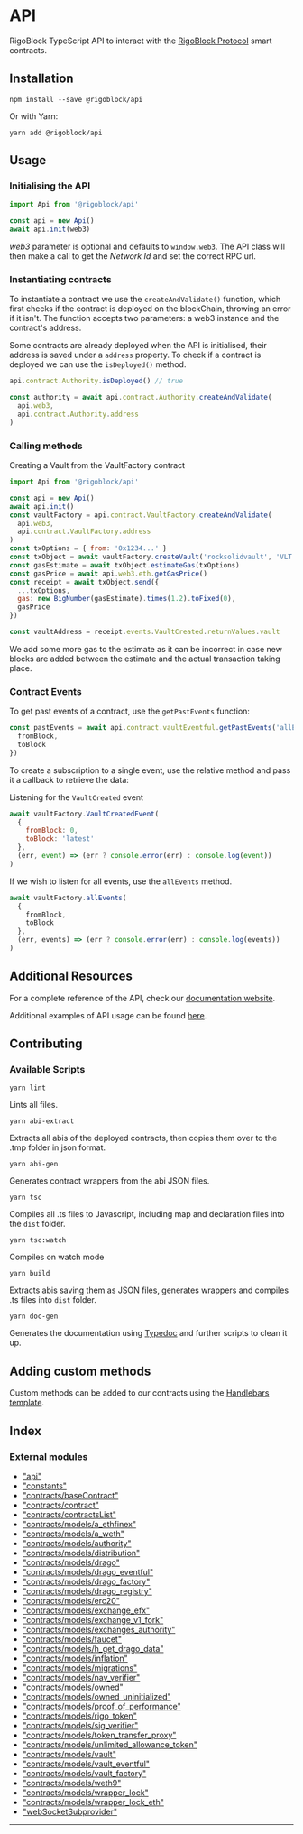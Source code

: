 
API
===

RigoBlock TypeScript API to interact with the [RigoBlock Protocol](../contracts) smart contracts.

Installation
------------

```
npm install --save @rigoblock/api
```

Or with Yarn:

```
yarn add @rigoblock/api
```

Usage
-----

### Initialising the API

```javascript
import Api from '@rigoblock/api'

const api = new Api()
await api.init(web3)
```

_web3_ parameter is optional and defaults to `window.web3`. The API class will then make a call to get the _Network Id_ and set the correct RPC url.

### Instantiating contracts

To instantiate a contract we use the `createAndValidate()` function, which first checks if the contract is deployed on the blockChain, throwing an error if it isn't. The function accepts two parameters: a web3 instance and the contract's address.

Some contracts are already deployed when the API is initialised, their address is saved under a `address` property. To check if a contract is deployed we can use the `isDeployed()` method.

```javascript
api.contract.Authority.isDeployed() // true

const authority = await api.contract.Authority.createAndValidate(
  api.web3,
  api.contract.Authority.address
)
```

### Calling methods

Creating a Vault from the VaultFactory contract

```javascript
import Api from '@rigoblock/api'

const api = new Api()
await api.init()
const vaultFactory = api.contract.VaultFactory.createAndValidate(
  api.web3,
  api.contract.VaultFactory.address
)
const txOptions = { from: '0x1234...' }
const txObject = await vaultFactory.createVault('rocksolidvault', 'VLT')
const gasEstimate = await txObject.estimateGas(txOptions)
const gasPrice = await api.web3.eth.getGasPrice()
const receipt = await txObject.send({
  ...txOptions,
  gas: new BigNumber(gasEstimate).times(1.2).toFixed(0),
  gasPrice
})

const vaultAddress = receipt.events.VaultCreated.returnValues.vault
```

We add some more gas to the estimate as it can be incorrect in case new blocks are added between the estimate and the actual transaction taking place.

### Contract Events

To get past events of a contract, use the `getPastEvents` function:

```javascript
const pastEvents = await api.contract.vaultEventful.getPastEvents('allEvents', {
  fromBlock,
  toBlock
})
```

To create a subscription to a single event, use the relative method and pass it a callback to retrieve the data:

Listening for the `VaultCreated` event

```javascript
await vaultFactory.VaultCreatedEvent(
  {
    fromBlock: 0,
    toBlock: 'latest'
  },
  (err, event) => (err ? console.error(err) : console.log(event))
)
```

If we wish to listen for all events, use the `allEvents` method.

```javascript
await vaultFactory.allEvents(
  {
    fromBlock,
    toBlock
  },
  (err, events) => (err ? console.error(err) : console.log(events))
)
```

Additional Resources
--------------------

For a complete reference of the API, check our [documentation website](https://docs.rigoblock.com).

Additional examples of API usage can be found [here](./docs/guides/usage_example.md).

Contributing
------------

### Available Scripts

```
yarn lint
```

Lints all files.

```
yarn abi-extract
```

Extracts all abis of the deployed contracts, then copies them over to the .tmp folder in json format.

```
yarn abi-gen
```

Generates contract wrappers from the abi JSON files.

```
yarn tsc
```

Compiles all .ts files to Javascript, including map and declaration files into the `dist` folder.

```
yarn tsc:watch
```

Compiles on watch mode

```
yarn build
```

Extracts abis saving them as JSON files, generates wrappers and compiles .ts files into `dist` folder.

```
yarn doc-gen
```

Generates the documentation using [Typedoc](http://typedoc.org/) and further scripts to clean it up.

Adding custom methods
---------------------

Custom methods can be added to our contracts using the [Handlebars template](template.handlebars).

## Index

### External modules

* ["api"](modules/_api_.md)
* ["constants"](modules/_constants_.md)
* ["contracts/baseContract"](modules/_contracts_basecontract_.md)
* ["contracts/contract"](modules/_contracts_contract_.md)
* ["contracts/contractsList"](modules/_contracts_contractslist_.md)
* ["contracts/models/a_ethfinex"](modules/_contracts_models_a_ethfinex_.md)
* ["contracts/models/a_weth"](modules/_contracts_models_a_weth_.md)
* ["contracts/models/authority"](modules/_contracts_models_authority_.md)
* ["contracts/models/distribution"](modules/_contracts_models_distribution_.md)
* ["contracts/models/drago"](modules/_contracts_models_drago_.md)
* ["contracts/models/drago_eventful"](modules/_contracts_models_drago_eventful_.md)
* ["contracts/models/drago_factory"](modules/_contracts_models_drago_factory_.md)
* ["contracts/models/drago_registry"](modules/_contracts_models_drago_registry_.md)
* ["contracts/models/erc20"](modules/_contracts_models_erc20_.md)
* ["contracts/models/exchange_efx"](modules/_contracts_models_exchange_efx_.md)
* ["contracts/models/exchange_v1_fork"](modules/_contracts_models_exchange_v1_fork_.md)
* ["contracts/models/exchanges_authority"](modules/_contracts_models_exchanges_authority_.md)
* ["contracts/models/faucet"](modules/_contracts_models_faucet_.md)
* ["contracts/models/h_get_drago_data"](modules/_contracts_models_h_get_drago_data_.md)
* ["contracts/models/inflation"](modules/_contracts_models_inflation_.md)
* ["contracts/models/migrations"](modules/_contracts_models_migrations_.md)
* ["contracts/models/nav_verifier"](modules/_contracts_models_nav_verifier_.md)
* ["contracts/models/owned"](modules/_contracts_models_owned_.md)
* ["contracts/models/owned_uninitialized"](modules/_contracts_models_owned_uninitialized_.md)
* ["contracts/models/proof_of_performance"](modules/_contracts_models_proof_of_performance_.md)
* ["contracts/models/rigo_token"](modules/_contracts_models_rigo_token_.md)
* ["contracts/models/sig_verifier"](modules/_contracts_models_sig_verifier_.md)
* ["contracts/models/token_transfer_proxy"](modules/_contracts_models_token_transfer_proxy_.md)
* ["contracts/models/unlimited_allowance_token"](modules/_contracts_models_unlimited_allowance_token_.md)
* ["contracts/models/vault"](modules/_contracts_models_vault_.md)
* ["contracts/models/vault_eventful"](modules/_contracts_models_vault_eventful_.md)
* ["contracts/models/vault_factory"](modules/_contracts_models_vault_factory_.md)
* ["contracts/models/weth9"](modules/_contracts_models_weth9_.md)
* ["contracts/models/wrapper_lock"](modules/_contracts_models_wrapper_lock_.md)
* ["contracts/models/wrapper_lock_eth"](modules/_contracts_models_wrapper_lock_eth_.md)
* ["webSocketSubprovider"](modules/_websocketsubprovider_.md)

---

